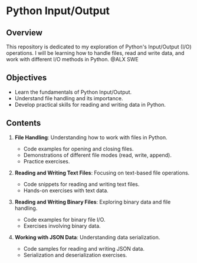 # Python Input/Output

## Overview

This repository is dedicated to my exploration of Python's Input/Output (I/O) operations. I will be learning how to handle files, read and write data, and work with different I/O methods in Python.
@ALX SWE

## Objectives

- Learn the fundamentals of Python Input/Output.
- Understand file handling and its importance.
- Develop practical skills for reading and writing data in Python.

## Contents

1. **File Handling**: Understanding how to work with files in Python.
   - Code examples for opening and closing files.
   - Demonstrations of different file modes (read, write, append).
   - Practice exercises.

2. **Reading and Writing Text Files**: Focusing on text-based file operations.
   - Code snippets for reading and writing text files.
   - Hands-on exercises with text data.

3. **Reading and Writing Binary Files**: Exploring binary data and file handling.
   - Code examples for binary file I/O.
   - Exercises involving binary data.

5. **Working with JSON Data**: Understanding data serialization.
   - Code samples for reading and writing JSON data.
   - Serialization and deserialization exercises.
